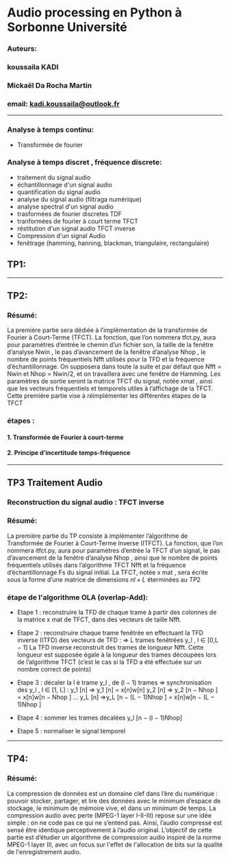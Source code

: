 # Audio processing en Python à Sorbonne Université

###  Auteurs: 
###  koussaila KADI  
###  Mickaël Da Rocha Martin
### email: kadi.koussaila@outlook.fr

---------------------------------------

### Analyse à temps continu:
* Transformée de fourier 

### Analyse à temps discret , fréquence discrete: 

* traitement du signal audio
* échantillonnage d'un signal audio 
* quantification du signal audio
* analyse du signal audio (filtraga numérique) 
* analyse spectral d'un signal audio 
* trasformées de fourier discretes TDF
* tranformées de fourier à court terme TFCT
* réstitution d'un signal audio TFCT inverse
* Compression d'un signal Audio 
* fenêtrage (hamming, hanning, blackman, triangulaire, rectangulaire) 


## TP1: 
---------------------------------------

## TP2:
### Résumé: 
La première partie sera dédiée à l’implémentation de la transformée de Fourier à Court-Terme (TFCT). La fonction, que l’on nommera tfct.py, aura pour paramètres d’entrée le chemin d’un fichier son, la taille de la fenêtre d’analyse Nwin , le pas d’avancement de la fenêtre d’analyse Nhop , le nombre de points fréquentiels Nfft utilisés pour la TFD et la fréquence d’échantillonnage. On supposera dans toute la suite et par défaut que Nfft = Nwin et Nhop = Nwin/2, et on travaillera
avec une fenêtre de Hamming. Les paramètres de sortie seront la matrice TFCT du signal, notée xmat , ainsi que les vecteurs fréquentiels et temporels utiles à l’affichage de la TFCT. Cette première partie vise à réimplémenter les différentes étapes de la TFCT

### étapes :
#### 1. Transformée de Fourier à court-terme
#### 2. Principe d’incertitude temps-fréquence

---------------------------------------
## TP3 Traitement Audio
###  Reconstruction du signal audio : TFCT inverse
### Résumé:
La première partie du TP consiste à implémenter l’algorithme de Transformée de Fourier à Court-Terme Inverse (ITFCT). La fonction, que l’on nommera itfct.py, aura pour paramètres d’entrée la TFCT d’un signal, le pas d’avancement de la fenêtre d’analyse Nhop , ainsi que le nombre de points fréquentiels utilisés dans l’algorithme TFCT Nfft et la fréquence d’échantillonnage Fs du signal initial. La TFCT, notée x mat , sera écrite sous la forme d’une matrice de
dimensions $nl × L$ éterminées au $TP2$

### étape de l'algorithme OLA (overlap-Add):
*   Etape 1 : reconstruire la TFD de chaque trame à partir des colonnes de la matrice x mat de TFCT, dans des vecteurs de taille Nfft.

*   Etape 2 : reconstruire chaque trame fenêtrée en effectuant la TFD inverse (ITFD) des vecteurs de TFD : ⇒ L trames fenêtrées y_l , l ∈ [0,L − 1]
La TFD inverse reconstruit des trames de longueur Nfft. Cette longueur est supposée égale à la longueur des trames découpées lors de l’algorithme TFCT (c’est le cas si la TFD a été effectuée sur un nombre correct de points)

*   Etape 3 : décaler la l è trame y_l , de (l − 1) trames ⇒ synchronisation des y_l , l ∈ [1, L] :
y_1 [n] ⇒ y_1 [n] = x[n]w[n]
y_2 [n] ⇒ y_2 [n − Nhop ] = x[n]w[n − Nhop ]
...
y_L [n] ⇒y_L [n − (L − 1)Nhop ] = x[n]w[n − (L − 1)Nhop ]

*   Etape 4 : sommer les trames décalées  y_l [n − (l − 1)Nhop]

*   Etape 5 : normaliser le signal temporel

---------------------------------------
## TP4:
### Résumé:
La compression de données est un domaine clef dans l’ère du numérique : pouvoir stocker, partager, et lire des données avec le minimum d’espace de stockage, le minimum de mémoire vive, et dans un minimum de temps. La compression audio avec perte (MPEG-1 layer I-II-III) repose sur une idée simple : on ne code pas ce qui ne s’entend pas. Ainsi, l’audio compressé est sensé être identique perceptivement à l’audio original. L’objectif de cette partie est d’étudier un algorithme de compression audio inspiré de la norme MPEG-1 layer III, avec un focus sur l'effet de l'allocation de bits sur la qualité de l'enregistrement audio.





